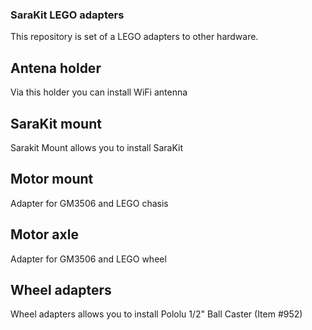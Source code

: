 ### SaraKit LEGO adapters 
This repository is set of a LEGO adapters to other hardware.

## Antena holder 
Via this holder you can install WiFi antenna 

## SaraKit mount 
Sarakit Mount allows you to install SaraKit 

## Motor mount 
Adapter for GM3506 and LEGO chasis

## Motor axle 
Adapter for GM3506 and LEGO wheel

## Wheel adapters 
Wheel adapters allows you to install Pololu 1/2" Ball Caster (Item #952)
